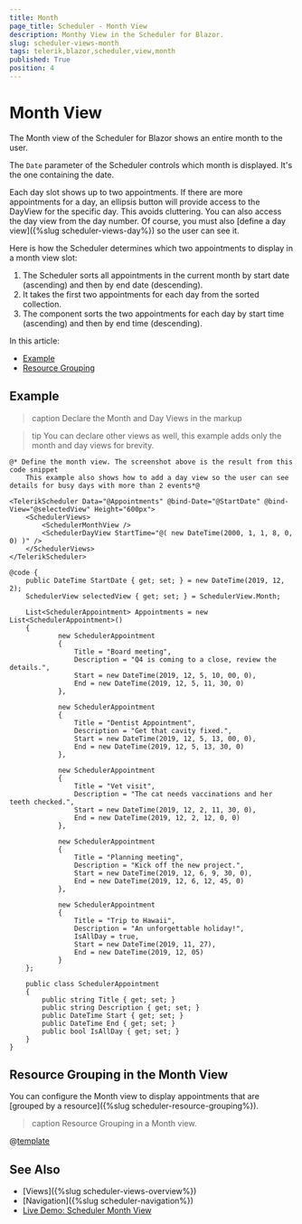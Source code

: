 ```yaml
---
title: Month
page_title: Scheduler - Month View
description: Monthy View in the Scheduler for Blazor.
slug: scheduler-views-month
tags: telerik,blazor,scheduler,view,month
published: True
position: 4
---
```


# Month View

The Month view of the Scheduler for Blazor shows an entire month to the user.

The `Date` parameter of the Scheduler controls which month is displayed. It's the one containing the date.

Each day slot shows up to two appointments. If there are more appointments for a day, an ellipsis button will provide access to the DayView for the specific day. This avoids cluttering. You can also access the day view from the day number. Of course, you must also [define a day view]({%slug scheduler-views-day%}) so the user can see it.

Here is how the Scheduler determines which two appointments to display in a month view slot:

1. The Scheduler sorts all appointments in the current month by start date (ascending) and then by end date (descending).
1. It takes the first two appointments for each day from the sorted collection.
1. The component sorts the two appointments for each day by start time (ascending) and then by end time (descending).

In this article:

* [Example](#example)
* [Resource Grouping](#resource-grouping-in-the-month-view)


## Example

>caption Declare the Month and Day Views in the markup

>tip You can declare other views as well, this example adds only the month and day views for brevity.

````CSHTML
@* Define the month view. The screenshot above is the result from this code snippet
    This example also shows how to add a day view so the user can see details for busy days with more than 2 events*@

<TelerikScheduler Data="@Appointments" @bind-Date="@StartDate" @bind-View="@selectedView" Height="600px">
    <SchedulerViews>
        <SchedulerMonthView />
        <SchedulerDayView StartTime="@( new DateTime(2000, 1, 1, 8, 0, 0) )" />
    </SchedulerViews>
</TelerikScheduler>

@code {
    public DateTime StartDate { get; set; } = new DateTime(2019, 12, 2);
    SchedulerView selectedView { get; set; } = SchedulerView.Month;

    List<SchedulerAppointment> Appointments = new List<SchedulerAppointment>()
    {
            new SchedulerAppointment
            {
                Title = "Board meeting",
                Description = "Q4 is coming to a close, review the details.",
                Start = new DateTime(2019, 12, 5, 10, 00, 0),
                End = new DateTime(2019, 12, 5, 11, 30, 0)
            },

            new SchedulerAppointment
            {
                Title = "Dentist Appointment",
                Description = "Get that cavity fixed.",
                Start = new DateTime(2019, 12, 5, 13, 00, 0),
                End = new DateTime(2019, 12, 5, 13, 30, 0)
            },

            new SchedulerAppointment
            {
                Title = "Vet visit",
                Description = "The cat needs vaccinations and her teeth checked.",
                Start = new DateTime(2019, 12, 2, 11, 30, 0),
                End = new DateTime(2019, 12, 2, 12, 0, 0)
            },

            new SchedulerAppointment
            {
                Title = "Planning meeting",
                Description = "Kick off the new project.",
                Start = new DateTime(2019, 12, 6, 9, 30, 0),
                End = new DateTime(2019, 12, 6, 12, 45, 0)
            },

            new SchedulerAppointment
            {
                Title = "Trip to Hawaii",
                Description = "An unforgettable holiday!",
                IsAllDay = true,
                Start = new DateTime(2019, 11, 27),
                End = new DateTime(2019, 12, 05)
            }
    };

    public class SchedulerAppointment
    {
        public string Title { get; set; }
        public string Description { get; set; }
        public DateTime Start { get; set; }
        public DateTime End { get; set; }
        public bool IsAllDay { get; set; }
    }
}
````
## Resource Grouping in the Month View

You can configure the Month view to display appointments that are [grouped by a resource]({%slug scheduler-resource-grouping%}).

>caption Resource Grouping in a Month view.

@[template](/_contentTemplates/scheduler/views.md#resource-grouping-code-snippet-for-examples)

## See Also

* [Views]({%slug scheduler-views-overview%})
* [Navigation]({%slug scheduler-navigation%})
* [Live Demo: Scheduler Month View](https://demos.telerik.com/blazor-ui/scheduler/month-view)
